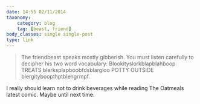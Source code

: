 ```yaml
---
date: 14:55 02/11/2014
taxonomy:
    category: blog
    tag: [beast, friend]
body_classes: single single-post
type: link
---
```


> The friendbeast speaks mostly gibberish. You must listen carefully to decipher his two word vocabulary: Blookityslorkblapblahboop TREATS blerksplapboobfdsblargloo POTTY OUTSIDE blergityboopthptblehgrmpf.

I really should learn not to drink beverages while reading The Oatmeals latest comic. Maybe until next time.
